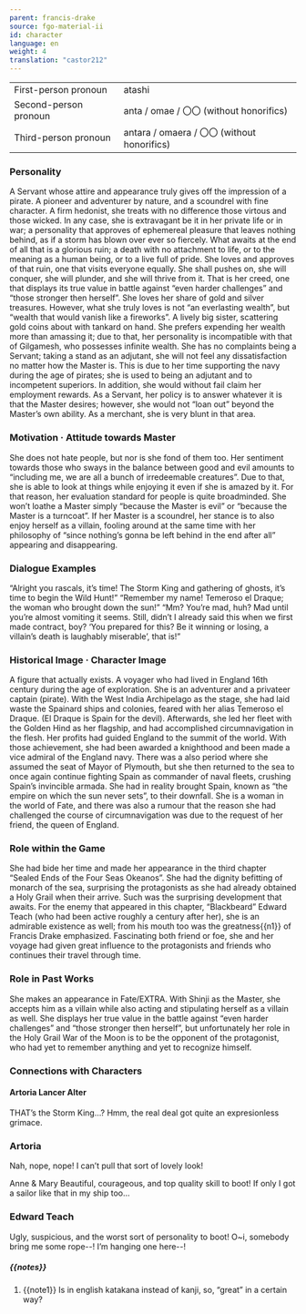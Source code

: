 ```yaml
---
parent: francis-drake
source: fgo-material-ii
id: character
language: en
weight: 4
translation: "castor212"
---
```


<table>
  <tr><td>First-person pronoun</td><td>atashi</td></tr>
  <tr><td>Second-person pronoun</td><td>anta / omae / 〇〇 (without honorifics)</td></tr>
  <tr><td>Third-person pronoun</td><td>antara / omaera / 〇〇 (without honorifics)</td></tr>
</table>

### Personality

A Servant whose attire and appearance truly gives off the impression of a pirate.
A pioneer and adventurer by nature, and a scoundrel with fine character.
A firm hedonist, she treats with no difference those virtous and those wicked. In any case, she is extravagant be it in her private life or in war; a personality that approves of ephemereal pleasure that leaves nothing behind, as if a storm has blown over ever so fiercely. What awaits at the end of all that is a glorious ruin; a death with no attachment to life, or to the meaning as a human being, or to a live full of pride. She loves and approves of that ruin, one that visits everyone equally. She shall pushes on, she will conquer, she will plunder, and she will thrive from it.
That is her creed, one that displays its true value in battle against “even harder challenges” and “those stronger then herself”. She loves her share of gold and silver treasures. However, what she truly loves is not “an everlasting wealth”, but “wealth that would vanish like a fireworks”. A lively big sister, scattering gold coins about with tankard on hand. She prefers expending her wealth more than amassing it; due to that, her personality is incompatible with that of Gilgamesh, who possesses infinite wealth.
She has no complaints being a Servant; taking a stand as an adjutant, she will not feel any dissatisfaction no matter how the Master is. This is due to her time supporting the navy during the age of pirates; she is used to being an adjutant and to incompetent superiors.
In addition, she would without fail claim her employment rewards. As a Servant, her policy is to answer whatever it is that the Master desires; however, she would not “loan out” beyond the Master’s own ability. As a merchant, she is very blunt in that area.

### Motivation · Attitude towards Master

She does not hate people, but nor is she fond of them too. Her sentiment towards those who sways in the balance between good and evil amounts to “including me, we are all a bunch of irredeemable creatures”. Due to that, she is able to look at things while enjoying it even if she is amazed by it.
For that reason, her evaluation standard for people is quite broadminded. She won’t loathe a Master simply “because the Master is evil” or “because the Master is a turncoat”.
If her Master is a scoundrel, her stance is to also enjoy herself as a villain, fooling around at the same time with her philosophy of “since nothing’s gonna be left behind in the end after all” appearing and disappearing.

### Dialogue Examples

“Alright you rascals, it’s time! The Storm King and gathering of ghosts, it’s time to begin the Wild Hunt!”
“Remember my name! Temeroso el Draque; the woman who brought down the sun!”
“Mm? You’re mad, huh? Mad until you’re almost vomiting it seems.
Still, didn’t I already said this when we first made contract, boy?
‘You prepared for this? Be it winning or losing, a villain’s death is laughably miserable’, that is!”

### Historical Image · Character Image

A figure that actually exists. A voyager who had lived in England 16th century during the age of exploration.
She is an adventurer and a privateer captain (pirate). With the West India Archipelago as the stage, she had laid waste the Spainard ships and colonies, feared with her alias Temeroso el Draque. (El Draque is Spain for the devil).
Afterwards, she led her fleet with the Golden Hind as her flagship, and had accomplished circumnavigation in the flesh. Her profits had guided England to the summit of the world. With those achievement, she had been awarded a knighthood and been made a vice admiral of the England navy.
There was a also period where she assumed the seat of Mayor of Plymouth, but she then returned to the sea to once again continue fighting Spain as commander of naval fleets, crushing Spain’s invincible armada. She had in reality brought Spain, known as “the empire on which the sun never sets”, to their downfall.
She is a woman in the world of Fate, and there was also a rumour that the reason she had challenged the course of circumnavigation was due to the request of her friend, the queen of England.

### Role within the Game

She had bide her time and made her appearance in the third chapter “Sealed Ends of the Four Seas Okeanos”. She had the dignity befitting of monarch of the sea, surprising the protagonists as she had already obtained a Holy Grail when their arrive. Such was the surprising development that awaits. For the enemy that appeared in this chapter, “Blackbeard” Edward Teach (who had been active roughly a century after her), she is an admirable existence as well; from his mouth too was the greatness{{n1}} of Francis Drake emphasized.
Fascinating both friend or foe, she and her voyage had given great influence to the protagonists and friends who continues their travel through time.

### Role in Past Works

She makes an appearance in Fate/EXTRA. With Shinji as the Master, she accepts him as a villain while also acting and stipulating herself as a villain as well. She displays her true value in the battle against “even harder challenges” and “those stronger then herself”, but unfortunately her role in the Holy Grail War of the Moon is to be the opponent of the protagonist, who had yet to remember anything and yet to recognize himself.

### Connections with Characters

#### Artoria Lancer Alter

THAT’s the Storm King…? Hmm, the real deal got quite an expresionless grimace.

### Artoria

Nah, nope, nope! I can’t pull that sort of lovely look!

Anne & Mary
Beautiful, courageous, and top quality skill to boot!
If only I got a sailor like that in my ship too…

### Edward Teach

Ugly, suspicious, and the worst sort of personality to boot!
O~i, somebody bring me some rope--! I’m hanging one here--!

##### {{notes}}

1. {{note1}} Is in english katakana instead of kanji, so, “great” in a certain way?
